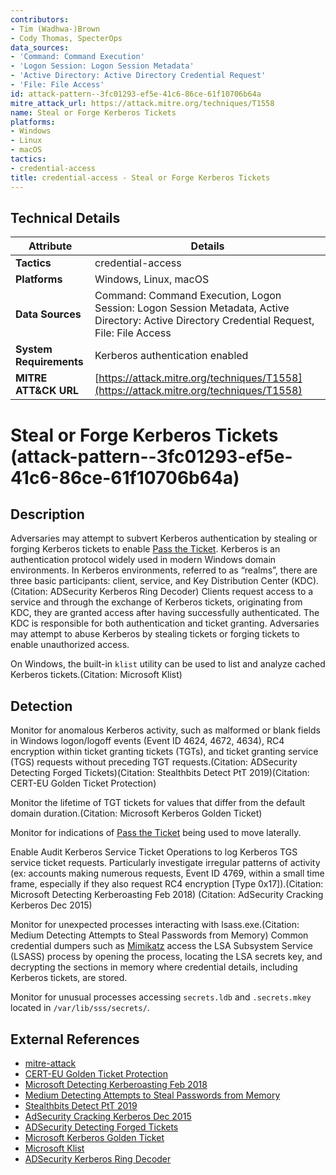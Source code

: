 ```yaml
---
contributors:
- Tim (Wadhwa-)Brown
- Cody Thomas, SpecterOps
data_sources:
- 'Command: Command Execution'
- 'Logon Session: Logon Session Metadata'
- 'Active Directory: Active Directory Credential Request'
- 'File: File Access'
id: attack-pattern--3fc01293-ef5e-41c6-86ce-61f10706b64a
mitre_attack_url: https://attack.mitre.org/techniques/T1558
name: Steal or Forge Kerberos Tickets
platforms:
- Windows
- Linux
- macOS
tactics:
- credential-access
title: credential-access - Steal or Forge Kerberos Tickets
---
```


## Technical Details

| Attribute | Details |
|-----------|----------|
| **Tactics** | credential-access |
| **Platforms** | Windows, Linux, macOS |
| **Data Sources** | Command: Command Execution, Logon Session: Logon Session Metadata, Active Directory: Active Directory Credential Request, File: File Access |
| **System Requirements** | Kerberos authentication enabled |
| **MITRE ATT&CK URL** | [https://attack.mitre.org/techniques/T1558](https://attack.mitre.org/techniques/T1558) |

# Steal or Forge Kerberos Tickets (attack-pattern--3fc01293-ef5e-41c6-86ce-61f10706b64a)

## Description
Adversaries may attempt to subvert Kerberos authentication by stealing or forging Kerberos tickets to enable [Pass the Ticket](https://attack.mitre.org/techniques/T1550/003). Kerberos is an authentication protocol widely used in modern Windows domain environments. In Kerberos environments, referred to as “realms”, there are three basic participants: client, service, and Key Distribution Center (KDC).(Citation: ADSecurity Kerberos Ring Decoder) Clients request access to a service and through the exchange of Kerberos tickets, originating from KDC, they are granted access after having successfully authenticated. The KDC is responsible for both authentication and ticket granting.  Adversaries may attempt to abuse Kerberos by stealing tickets or forging tickets to enable unauthorized access.

On Windows, the built-in <code>klist</code> utility can be used to list and analyze cached Kerberos tickets.(Citation: Microsoft Klist)


## Detection
Monitor for anomalous Kerberos activity, such as malformed or blank fields in Windows logon/logoff events (Event ID 4624, 4672, 4634), RC4 encryption within ticket granting tickets (TGTs), and ticket granting service (TGS) requests without preceding TGT requests.(Citation: ADSecurity Detecting Forged Tickets)(Citation: Stealthbits Detect PtT 2019)(Citation: CERT-EU Golden Ticket Protection)

Monitor the lifetime of TGT tickets for values that differ from the default domain duration.(Citation: Microsoft Kerberos Golden Ticket)

Monitor for indications of [Pass the Ticket](https://attack.mitre.org/techniques/T1550/003) being used to move laterally. 

Enable Audit Kerberos Service Ticket Operations to log Kerberos TGS service ticket requests. Particularly investigate irregular patterns of activity (ex: accounts making numerous requests, Event ID 4769, within a small time frame, especially if they also request RC4 encryption [Type 0x17]).(Citation: Microsoft Detecting Kerberoasting Feb 2018) (Citation: AdSecurity Cracking Kerberos Dec 2015)

Monitor for unexpected processes interacting with lsass.exe.(Citation: Medium Detecting Attempts to Steal Passwords from Memory) Common credential dumpers such as [Mimikatz](https://attack.mitre.org/software/S0002) access the LSA Subsystem Service (LSASS) process by opening the process, locating the LSA secrets key, and decrypting the sections in memory where credential details, including Kerberos tickets, are stored.

Monitor for unusual processes accessing <code>secrets.ldb</code> and <code>.secrets.mkey</code> located in <code>/var/lib/sss/secrets/</code>.

## External References
- [mitre-attack](https://attack.mitre.org/techniques/T1558)
- [CERT-EU Golden Ticket Protection](https://cert.europa.eu/static/WhitePapers/UPDATED%20-%20CERT-EU_Security_Whitepaper_2014-007_Kerberos_Golden_Ticket_Protection_v1_4.pdf)
- [Microsoft Detecting Kerberoasting Feb 2018](https://blogs.technet.microsoft.com/motiba/2018/02/23/detecting-kerberoasting-activity-using-azure-security-center/)
- [Medium Detecting Attempts to Steal Passwords from Memory](https://medium.com/threatpunter/detecting-attempts-to-steal-passwords-from-memory-558f16dce4ea)
- [Stealthbits Detect PtT 2019](https://blog.stealthbits.com/detect-pass-the-ticket-attacks)
- [AdSecurity Cracking Kerberos Dec 2015](https://adsecurity.org/?p=2293)
- [ADSecurity Detecting Forged Tickets](https://adsecurity.org/?p=1515)
- [Microsoft Kerberos Golden Ticket](https://gallery.technet.microsoft.com/scriptcenter/Kerberos-Golden-Ticket-b4814285)
- [Microsoft Klist](https://docs.microsoft.com/windows-server/administration/windows-commands/klist)
- [ADSecurity Kerberos Ring Decoder](https://adsecurity.org/?p=227)
